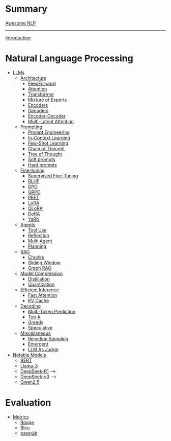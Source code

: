 <!-- markdownlint-disable-file MD025 MD042 MD013 -->

# Summary

[Awesome NLP]() <!-- (awesome_list.md) -->

---

[Introduction](README.md)

# Natural Language Processing

- [LLMs]() <!-- (llms/README.md) -->
  - [Architecture]() <!-- (llms/architecture/README.md) -->
    - [FeedForward]() <!-- (llms/architecture/feedforward.md) -->
    - [Attention]() <!-- (llms/architecture/attention.md) -->
    - [Transformer]() <!-- (llms/architecture/transformer.md) -->
    - [Mixture of Experts]() <!-- (llms/architecture/moe.md) -->
    - [Encoders]() <!-- (llms/architecture/encoders.md) -->
    - [Decoders]() <!-- (llms/architecture/decoders.md) -->
    - [Encoder-Decoder]() <!-- (llms/architecture/encoder_decoder.md) -->
    - [Multi-Latent Attention]() <!-- (llms/architecture/mla.md) -->
  - [Prompting]() <!-- (llms/prompting/README.md) -->
    - [Prompt Engineering]() <!-- (llms/prompting/prompt_engineering.md) -->
    - [In-Context Learning]() <!-- (llms/prompting/icl.md) -->
    - [Few-Shot Learning]() <!-- (llms/prompting/few_shot.md) -->
    - [Chain of Thought](llms/prompting/cot.md)
    - [Tree of Thought]() <!-- (llms/prompting/tot.md) -->
    - [Soft prompts]() <!-- (llms/prompting/soft.md) -->
    - [Hard prompts]() <!-- (llms/prompting/hard.md) -->
  - [Fine-tuning]() <!-- (llms/fine_tuning/README.md) -->
    - [Supervised Fine-Tuning]() <!-- (llms/fine_tuning/sft.md) -->
    - [RLHF]() <!-- (llms/fine_tuning/rlhf.md) -->
    - [DPO]() <!-- (llms/fine_tuning/dpo.md) -->
    - [GRPO]() <!-- (llms/fine_tuning/grpo.md) -->
    - [PEFT]() <!-- (llms/fine_tuning/peft.md) -->
    - [LoRA](llms/fine_tuning/lora.md)
    - [QLoRA]() <!-- (llms/fine_tuning/qlora.md) -->
    - [DoRA]() <!-- (llms/fine_tuning/dora.md) -->
    - [YaRN]() <!-- (llms/fine_tuning/yarn.md) -->
  - [Agents](llms/agents/README.md)
    - [Tool Use]() <!-- (llms/agents/tool_use.md) -->
    - [Reflection]() <!-- (llms/agents/reflection.md) -->
    - [Multi Agent]() <!-- (llms/agents/multi_agents.md) -->
    - [Planning]() <!-- (llms/agents/planning.md) -->
  - [RAG]() <!-- (llms/rag/README.md) -->
    - [Chunks]() <!-- (llms/rag/chunks.md) -->
    - [Sliding Window]() <!-- (llms/rag/sliding_window.md) -->
    - [Graph RAG]() <!-- (llms/rag/graph.md) -->
  - [Model Compression]() <!-- (llms/compression/README.md) -->
    - [Distillation]() <!-- (llms/compression/distillation.md) -->
    - [Quantization]() <!-- (llms/compression/quantization.md) -->
  - [Efficient Inference]() <!-- (llms/efficient_inference/README.md) -->
    - [Fast Attention]() <!-- (llms/efficient_inference/fast_attention.md) -->
    - [KV Cache](llms/efficient_inference/kv_cache.md)
  - [Decoding]() <!-- (llms/decoding/README.md) -->
    - [Multi-Token Prediction]() <!-- (llms/decoding/multi_token_prediction.md) -->
    - [Top-k]() <!-- (llms/decoding/top_k.md) -->
    - [Greedy]() <!-- (llms/decoding/greedy.md) -->
    - [Speculative]() <!-- (llms/decoding/speculative.md) -->
  - [Miscellaneous]() <!-- (llms/misc/README.md) -->
    - [Rejection Sampling]() <!-- (llms/misc/rejection_sampling.md) -->
    - [Emergent]() <!-- (llms/misc/emergent.md) -->
    - [LLM As Judge]() <!-- (llms/misc/llm_as_judge.md) -->
- [Notable Models]() <!-- (models/README.md) -->
  - [BERT]() <!-- (models/bert.md) -->
  - [Llama-3]() <!-- (models/llama_3.md) -->
  - [DeepSeek-R1](models/deepseek_r1.md) -->
  - [DeepSeek-v3](models/deepseek_v3.md) -->
  - [Qwen2.5]() <!-- (models/qwen2pt5.md) -->

# Evaluation

- [Metrics]() <!-- (evaluation/README.md) -->
  - [Rouge]() <!-- (evaluation/rouge.md) -->
  - [Bleu]() <!-- (evaluation/bleu.md) -->
  - [pass@k]() <!-- (evaluation/pass_k.md) -->
